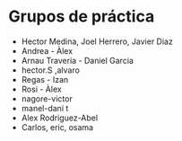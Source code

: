 # Grupos de práctica
- Hector Medina, Joel Herrero, Javier Diaz
- Andrea - Àlex
- Arnau Traveria - Daniel Garcia
- hector.S ,alvaro
- Regas - Izan
- Rosi - Àlex
- nagore-victor
- manel-dani t
- Alex Rodriguez-Abel
- Carlos, eric, osama